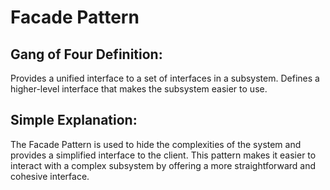 ﻿# Facade Pattern

## Gang of Four Definition:
Provides a unified interface to a set of interfaces in a subsystem. Defines a higher-level interface that makes the subsystem easier to use.

## Simple Explanation:
The Facade Pattern is used to hide the complexities of the system and provides a simplified interface to the client. This pattern makes it easier to interact with a complex subsystem by offering a more straightforward and cohesive interface.
